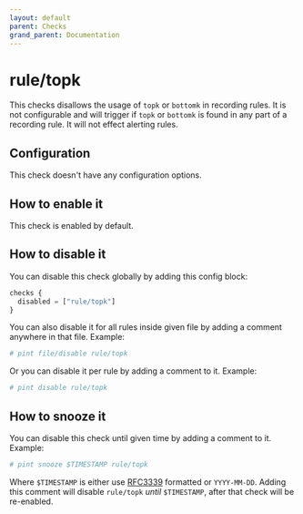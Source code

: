 ```yaml
---
layout: default
parent: Checks
grand_parent: Documentation
---
```


# rule/topk

This checks disallows the usage of `topk` or `bottomk` in recording rules.
It is not configurable and will trigger if `topk` or `bottomk` is found in any
part of a recording rule. It will not effect alerting rules.

## Configuration

This check doesn't have any configuration options.

## How to enable it

This check is enabled by default.

## How to disable it

You can disable this check globally by adding this config block:

```js
checks {
  disabled = ["rule/topk"]
}
```

You can also disable it for all rules inside given file by adding
a comment anywhere in that file. Example:

```yaml
# pint file/disable rule/topk
```

Or you can disable it per rule by adding a comment to it. Example:

```yaml
# pint disable rule/topk
```

## How to snooze it

You can disable this check until given time by adding a comment to it. Example:

```yaml
# pint snooze $TIMESTAMP rule/topk
```

Where `$TIMESTAMP` is either use [RFC3339](https://www.rfc-editor.org/rfc/rfc3339)
formatted  or `YYYY-MM-DD`.
Adding this comment will disable `rule/topk` *until* `$TIMESTAMP`, after that
check will be re-enabled.
